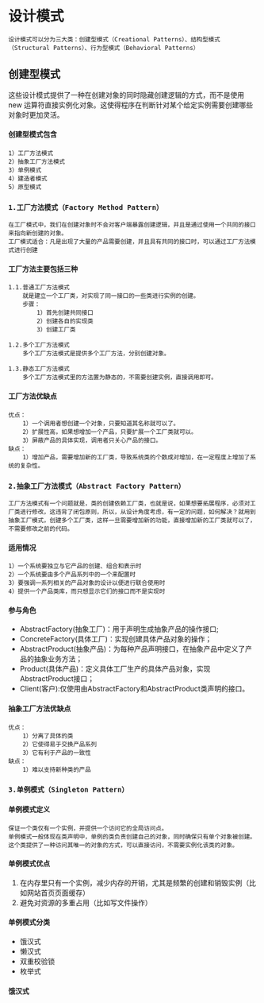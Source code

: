 # 设计模式
    设计模式可以分为三大类：创建型模式（Creational Patterns）、结构型模式（Structural Patterns）、行为型模式（Behavioral Patterns）
## **创建型模式**
这些设计模式提供了一种在创建对象的同时隐藏创建逻辑的方式，而不是使用 new 运算符直接实例化对象。这使得程序在判断针对某个给定实例需要创建哪些对象时更加灵活。
#### 创建型模式包含
    1）工厂方法模式
    2）抽象工厂方法模式
    3）单例模式
    4）建造者模式
    5）原型模式
### **`1.工厂方法模式（Factory Method Pattern）`**
    在工厂模式中，我们在创建对象时不会对客户端暴露创建逻辑，并且是通过使用一个共同的接口来指向新创建的对象。
    工厂模式适合：凡是出现了大量的产品需要创建，并且具有共同的接口时，可以通过工厂方法模式进行创建
#### 工厂方法主要包括三种
    1.1.普通工厂方法模式
        就是建立一个工厂类，对实现了同一接口的一些类进行实例的创建。
        步骤：
            1）首先创建共同接口
            2）创建各自的实现类
            3）创建工厂类

    1.2.多个工厂方法模式
        多个工厂方法模式是提供多个工厂方法，分别创建对象。

    1.3.静态工厂方法模式
        多个工厂方法模式里的方法置为静态的，不需要创建实例，直接调用即可。
#### 工厂方法优缺点
    优点：
        1）一个调用者想创建一个对象，只要知道其名称就可以了。
        2）扩展性高，如果想增加一个产品，只要扩展一个工厂类就可以。
        3）屏蔽产品的具体实现，调用者只关心产品的接口。
    缺点：
        1）增加产品，需要增加新的工厂类，导致系统类的个数成对增加，在一定程度上增加了系统的复杂性。

### **`2.抽象工厂方法模式（Abstract Factory Pattern）`**
    工厂方法模式有一个问题就是，类的创建依赖工厂类，也就是说，如果想要拓展程序，必须对工厂类进行修改，这违背了闭包原则，所以，从设计角度考虑，有一定的问题，如何解决？就用到抽象工厂模式，创建多个工厂类，这样一旦需要增加新的功能，直接增加新的工厂类就可以了，不需要修改之前的代码。
#### 适用情况
    1）一个系统要独立与它产品的创建、组合和表示时
    2）一个系统要由多个产品系列中的一个来配置时
    3）要强调一系列相关的产品对象的设计以便进行联合使用时
    4）提供一个产品类库，而只想显示它们的接口而不是实现时
#### 参与角色
* AbstractFactory(抽象工厂)：用于声明生成抽象产品的操作接口;
* ConcreteFactory(具体工厂)：实现创建具体产品对象的操作；
* AbstractProduct(抽象产品)：为每种产品声明接口，在抽象产品中定义了产品的抽象业务方法；
* Product(具体产品)：定义具体工厂生产的具体产品对象，实现AbstractProduct接口；
* Client(客户):仅使用由AbstractFactory和AbstractProduct类声明的接口。
#### 抽象工厂方法优缺点
    优点：
        1）分离了具体的类
        2）它使得易于交换产品系列
        3）它有利于产品的一致性
    缺点：
        1）难以支持新种类的产品
### **`3.单例模式（Singleton Pattern）`**
#### 单例模式定义
    保证一个类仅有一个实例，并提供一个访问它的全局访问点。
    单例模式一般体现在类声明中，单例的类负责创建自己的对象，同时确保只有单个对象被创建。这个类提供了一种访问其唯一的对象的方式，可以直接访问，不需要实例化该类的对象。
#### 单例模式优点
1. 在内存里只有一个实例，减少内存的开销，尤其是频繁的创建和销毁实例（比如网站首页页面缓存）
2. 避免对资源的多重占用（比如写文件操作）
#### 单例模式分类
* 饿汉式
* 懒汉式
* 双重校验锁
* 枚举式
#### 饿汉式
